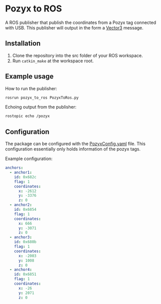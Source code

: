 # Pozyx to ROS
A ROS publisher that publish the coordinates from a Pozyx tag connected with USB. This publisher will output in the form a [Vector3](http://docs.ros.org/en/noetic/api/geometry_msgs/html/msg/Vector3.html)
message.

## Installation 
1. Clone the repository into the src folder of your ROS workspace. 
2. Run `catkin_make` at the workspace root.

## Example usage

How to run the publisher:
```bash
rosrun pozyx_to_ros PozyxToRos.py
```

Echoing output from the publisher: 
```bash
rostopic echo /pozyx
````

## Configuration
The package can be configured with the [PozyxConfig.yaml](https://github.com/mathiasmellemstuen/pozyx_to_ros/blob/main/config/PozyxConfig.yaml) file. This configuration essentially only holds information of the pozyx tags. 

Example configuration: 
```yaml
anchors: 
  - anchor1:
    id: 0x682c
    flag: 1
    coordinates:
      x: -2612
      y: -3376
      z: 0
  - anchor2:
    id: 0x6854
    flag: 1
    coordinates:
      x: 666
      y: -3071
      z: 0
  - anchor3:
    id: 0x680b
    flag: 1
    coordinates:
      x: -2003
      y: 1008
      z: 0
  - anchor4:
    id: 0x6851
    flag: 1
    coordinates:
      x: -26
      y: 2071
      z: 0
```
